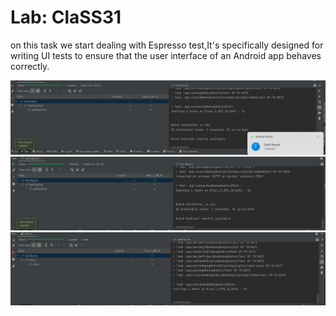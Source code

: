 # Lab: ClaSS31

on this task we start dealing with Espresso test,It's specifically designed for writing UI tests to ensure that the user interface of an Android app behaves correctly.

![userName](./screenshots/UserNameTest.png)
![addTask](./screenshots/addTaskTest.png)
![UI](./screenshots/UiTest.png)